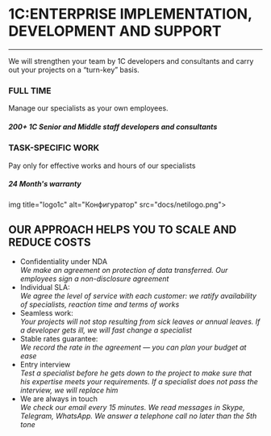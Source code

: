 # 1C:ENTERPRISE IMPLEMENTATION, DEVELOPMENT AND SUPPORT
---
We will strengthen your team by 1C developers and consultants and
carry out your projects on a “turn-key” basis.


### FULL TIME
Manage our specialists as your own employees. 
##### 200+ 1C Senior and Middle staff developers and consultants

### TASK-SPECIFIC WORK
Pay only for effective works and hours of our specialists
##### 24 Month's warranty
img title="logo1c" alt="Конфигуратор" src="docs/netilogo.png">

## OUR APPROACH HELPS YOU TO SCALE AND REDUCE COSTS
* Confidentiality under NDA <br/>
_We make an agreement on protection of data transferred. Our
employees sign a non-disclosure agreement_
* Individual SLA:<br/>
 _We agree the level of service with each customer: we ratify availability of specialists, reaction time and terms of works_
* Seamless work: <br/>
 _Your projects will not stop resulting from sick leaves or
annual leaves. If a developer gets ill, we will fast change a
specialist_
* Stable rates guarantee:<br/>
_We record the rate in the agreement — you can plan your budget at ease_
* Entry interview<br/>
_Test a specialist before he gets down to the project to make
sure that his expertise meets your requirements. If a specialist does not pass the interview, we will replace him_
* We are always in touch<br/>
_We check our email every 15 minutes. We read messages in
Skype, Telegram, WhatsApp. We answer a telephone call no later than the 5th tone_
